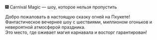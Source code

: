 🎆 Carnival Magic — шоу, которое нельзя пропустить  

Добро пожаловать в настоящую сказку огней на Пхукете!  
Фантастическое вечернее шоу с шествиями, миллионом огоньков и невероятной атмосферой праздника.  
Это место, где оживает магия карнавала и восторг гарантирован!
